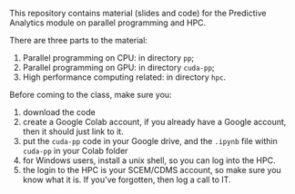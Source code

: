 
This repository contains material (slides and code) for the Predictive Analytics module on parallel programming and HPC. 

There are three parts to the material: 
1. Parallel programming on CPU: in directory `pp`; 
2. Parallel programming on GPU: in directory `cuda-pp`; 
3. High performance computing related: in directory `hpc`. 

Before coming to the class, make sure you:
1. download the code
2. create a Google Colab account, if you already have a Google account, then it should just link to it. 
3. put the `cuda-pp` code in your Google drive, and the `.ipynb` file within `cuda-pp` in your Colab folder
4. for Windows users, install a unix shell, so you can log into the HPC. 
5. the login to the HPC is your SCEM/CDMS account, so make sure you know what it is. If you've forgotten, then log a call to IT. 
